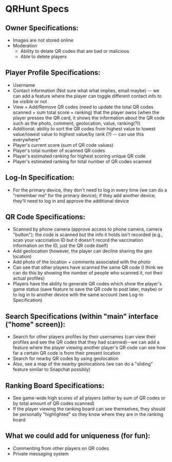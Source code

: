 # QRHunt Specs

## Owner Specifications: 
 - Images are not stored online 
 - Moderation
   - Ability to delate QR codes that are bad or malicious 
   - Able to delete players

## Player Profile Specifications:
- Username 
- Contact information (Not sure what what implies, email maybe) -- we can add a feature where the player can toggle different contact info to be visible or not 
- View + Add/Remove QR codes (need to update the total QR codes scanned + sum total score + ranking) that the player owns (when the player presses the QR card, it shows the information about the QR code such as the photo, comment, geolocation, value, ranking(?))
 - Additional: ability to sort the QR codes from highest value to lowest value/lowest value to highest value/by rank (?) -- can use this everywhere*
- Player's current score (sum of QR code values)
- Player's total number of scanned QR codes 
- Player's estimated ranking for highest scoring unique QR code 
- Player's estimated ranking for total number of QR codes scanned 

## Log-In Specification:
- For the primary device, they don't need to log in every time (we can do a "remember me" for the primary device); if they add another device, they'll need to log in and approve the additional device 

## QR Code Specifications:
- Scanned by phone camera (approve access to phone camera, camera "button"); the code is scanned but the info it holds isn't recorded (e.g., scan your vaccination ID but it doesn't record the vaccination information on the ID, just the QR code itself) 
- Add geolocation (however, the player can decline sharing the geo location) 
- Add photo of the location + comments associated with the photo 
- Can see that other players have scanned the same QR code (I think we can do this by showing the number of people who scanned it, not their actual profiles) 
- Players have the ability to generate QR codes which show the player's game status (save feature to save the QR code to post later, maybe) or to log in to another device with the same account (see Log-In Specification)

## Search Specifications (within "main" interface ("home" screen)):
- Search for other players profiles by their usernames (can view their profiles and see the QR codes that they had scanned)--we can add a feature where the player viewing another player's QR code can see how far a certain QR code is from their present location 
- Search for nearby QR codes by using geolocation 
 - Also, see a map of the nearby geolocations (we can do a "sliding" feature similar to Snapchat possibly) 

## Ranking Board Specifications:
- See game-wide high scores of all players (either by sum of QR codes or by total amount of QR codes scanned)
- If  the player viewing the ranking board can see themselves, they should be personally "highlighted" so they know where they are in the ranking board

## What we could add for uniqueness (for fun):
- Commenting from other players on QR codes
- Private messaging system 
